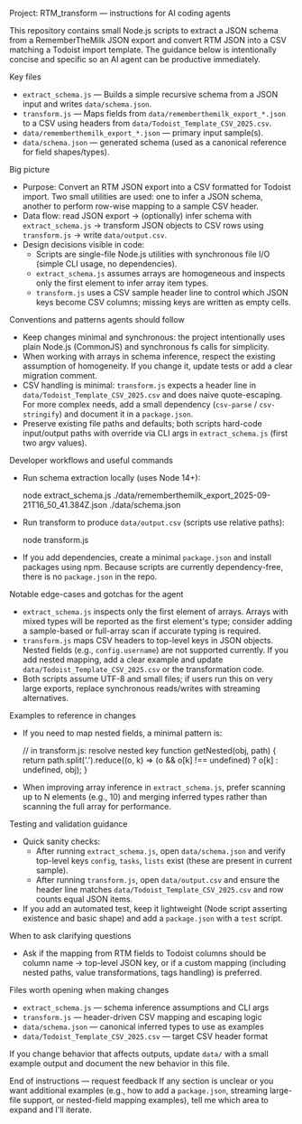 Project: RTM_transform — instructions for AI coding agents

This repository contains small Node.js scripts to extract a JSON schema from a RememberTheMilk JSON export and convert RTM JSON into a CSV matching a Todoist import template. The guidance below is intentionally concise and specific so an AI agent can be productive immediately.

Key files
- `extract_schema.js` — Builds a simple recursive schema from a JSON input and writes `data/schema.json`.
- `transform.js` — Maps fields from `data/rememberthemilk_export_*.json` to a CSV using headers from `data/Todoist_Template_CSV_2025.csv`.
- `data/rememberthemilk_export_*.json` — primary input sample(s).
- `data/schema.json` — generated schema (used as a canonical reference for field shapes/types).

Big picture
- Purpose: Convert an RTM JSON export into a CSV formatted for Todoist import. Two small utilities are used: one to infer a JSON schema, another to perform row-wise mapping to a sample CSV header.
- Data flow: read JSON export -> (optionally) infer schema with `extract_schema.js` -> transform JSON objects to CSV rows using `transform.js` -> write `data/output.csv`.
- Design decisions visible in code:
  - Scripts are single-file Node.js utilities with synchronous file I/O (simple CLI usage, no dependencies).
  - `extract_schema.js` assumes arrays are homogeneous and inspects only the first element to infer array item types.
  - `transform.js` uses a CSV sample header line to control which JSON keys become CSV columns; missing keys are written as empty cells.

Conventions and patterns agents should follow
- Keep changes minimal and synchronous: the project intentionally uses plain Node.js (CommonJS) and synchronous fs calls for simplicity.
- When working with arrays in schema inference, respect the existing assumption of homogeneity. If you change it, update tests or add a clear migration comment.
- CSV handling is minimal: `transform.js` expects a header line in `data/Todoist_Template_CSV_2025.csv` and does naive quote-escaping. For more complex needs, add a small dependency (`csv-parse` / `csv-stringify`) and document it in a `package.json`.
- Preserve existing file paths and defaults; both scripts hard-code input/output paths with override via CLI args in `extract_schema.js` (first two argv values).

Developer workflows and useful commands
- Run schema extraction locally (uses Node 14+):

  node extract_schema.js ./data/rememberthemilk_export_2025-09-21T16_50_41.384Z.json ./data/schema.json

- Run transform to produce `data/output.csv` (scripts use relative paths):

  node transform.js

- If you add dependencies, create a minimal `package.json` and install packages using npm. Because scripts are currently dependency-free, there is no `package.json` in the repo.

Notable edge-cases and gotchas for the agent
- `extract_schema.js` inspects only the first element of arrays. Arrays with mixed types will be reported as the first element's type; consider adding a sample-based or full-array scan if accurate typing is required.
- `transform.js` maps CSV headers to top-level keys in JSON objects. Nested fields (e.g., `config.username`) are not supported currently. If you add nested mapping, add a clear example and update `data/Todoist_Template_CSV_2025.csv` or the transformation code.
- Both scripts assume UTF-8 and small files; if users run this on very large exports, replace synchronous reads/writes with streaming alternatives.

Examples to reference in changes
- If you need to map nested fields, a minimal pattern is:

  // in transform.js: resolve nested key
  function getNested(obj, path) {
    return path.split('.').reduce((o, k) => (o && o[k] !== undefined) ? o[k] : undefined, obj);
  }

- When improving array inference in `extract_schema.js`, prefer scanning up to N elements (e.g., 10) and merging inferred types rather than scanning the full array for performance.

Testing and validation guidance
- Quick sanity checks:
  - After running `extract_schema.js`, open `data/schema.json` and verify top-level keys `config`, `tasks`, `lists` exist (these are present in current sample).
  - After running `transform.js`, open `data/output.csv` and ensure the header line matches `data/Todoist_Template_CSV_2025.csv` and row counts equal JSON items.
- If you add an automated test, keep it lightweight (Node script asserting existence and basic shape) and add a `package.json` with a `test` script.

When to ask clarifying questions
- Ask if the mapping from RTM fields to Todoist columns should be column name -> top-level JSON key, or if a custom mapping (including nested paths, value transformations, tags handling) is preferred.

Files worth opening when making changes
- `extract_schema.js` — schema inference assumptions and CLI args
- `transform.js` — header-driven CSV mapping and escaping logic
- `data/schema.json` — canonical inferred types to use as examples
- `data/Todoist_Template_CSV_2025.csv` — target CSV header format

If you change behavior that affects outputs, update `data/` with a small example output and document the new behavior in this file.

End of instructions — request feedback
If any section is unclear or you want additional examples (e.g., how to add a `package.json`, streaming large-file support, or nested-field mapping examples), tell me which area to expand and I'll iterate.
